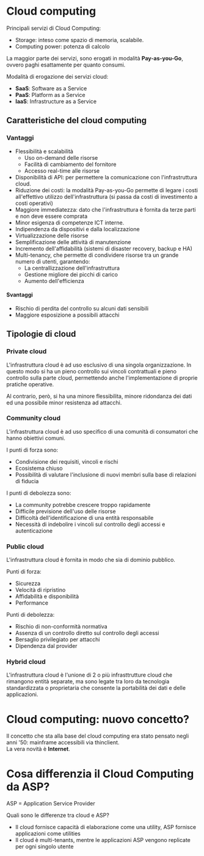 # Cloud computing
Principali servizi di Cloud Computing:
- Storage: inteso come spazio di memoria, scalabile.
- Computing power: potenza di calcolo

La maggior parte dei servizi, sono erogati in modalità <b>Pay-as-you-Go</b>, ovvero paghi esattamente per quanto consumi.

Modalità di erogazione dei servizi cloud:
- <b>SaaS</b>: Software as a Service
- <b>PaaS</b>: Platform as a Service
- <b>IaaS</b>: Infrastructure as a Service

## Caratteristiche del cloud computing
### Vantaggi
- Flessibilità e scalabilità
    - Uso on-demand delle risorse
    - Facilità di cambiamento del fornitore
    - Accesso real-time alle risorse
- Disponibilità di API: per permettere la comunicazione con l'infrastruttura cloud.
- Riduzione dei costi: la modalità Pay-as-you-Go permette di legare i costi all'effettivo utilizzo dell'infrastruttura (si passa da costi di investimento a costi operativi)
- Maggiore immediatezza: dato che l'infrastruttura è fornita da terze parti e non deve essere comprata
- Minor esigenza di competenze ICT interne.
- Indipendenza da dispositivi e dalla localizzazione
- Virtualizzazione delle risorse
- Semplificazione delle attività di manutenzione
- Incremento dell'affidabilità (sistemi di disaster recovery, backup e HA)
- Multi-tenancy, che permette di condividere risorse tra un grande numero di utenti, garantendo:
    - La centrallizzazione dell'infrastruttura
    - Gestione migliore dei picchi di carico
    - Aumento dell'efficienza

#### Svantaggi
- Rischio di perdita del controllo su alcuni dati sensibili
- Maggiore esposizione a possibili attacchi

## Tipologie di cloud
### Private cloud
L'infrastruttura cloud è ad uso esclusivo di una singola organizzazione. In questo modo si ha un pieno controllo sui vincoli contrattuali e pieno controllo sulla parte cloud, permettendo anche l'implementazione di proprie pratiche operative.

Al contrario, però, si ha una minore flessibilita, minore ridondanza dei dati ed una possibile minor resistenza ad attacchi.

### Community cloud
L'infrastruttura cloud è ad uso specifico di una comunità di consumatori che hanno obiettivi comuni.

I punti di forza sono:
- Condivisione dei requisiti, vincoli e rischi
- Ecosistema chiuso
- Possibilità di valutare l'inclusione di nuovi membri sulla base di relazioni di fiducia

I punti di debolezza sono:
- La community potrebbe crescere troppo rapidamente
- Difficile previsione dell'uso delle risorse
- Difficoltà dell'identificazione di una entità responsabile
- Necessità di indebolire i vincoli sul controllo degli accessi e autenticazione

### Public cloud
L'infrastruttura cloud è fornita in modo che sia di dominio pubblico.

Punti di forza:
- Sicurezza
- Velocità di ripristino
- Affidabilità e disponibilità
- Performance

Punti di debolezza:
- Rischio di non-conformità normativa
- Assenza di un controllo diretto sul controllo degli accessi
- Bersaglio privilegiato per attacchi
- Dipendenza dal provider

### Hybrid cloud
L'infrastruttura cloud è l'unione di 2 o più infrasttrutture cloud che rimangono entità separate, ma sono legate tra loro da tecnologia standardizzata o proprietaria che consente la portabilità dei dati e delle applicazioni.


# Cloud computing: nuovo concetto?
Il concetto che sta alla base del cloud computing era stato pensato negli anni '50: mainframe accessibili via thinclient.<br>
La vera novità è <b>Internet</b>.

# Cosa differenzia il Cloud Computing da ASP?
ASP = Application Service Provider

Quali sono le differenze tra cloud e ASP?
- Il cloud fornisce capacità di elaborazione come una utility, ASP fornisce applicazioni come utilities
- Il cloud è multi-tenants, mentre le applicazioni ASP vengono replicate per ogni singolo utente